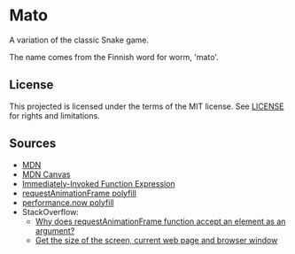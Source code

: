 # Mato
A variation of the classic Snake game.

The name comes from the Finnish word for worm, 'mato'.

## License
This projected is licensed under the terms of the MIT license. See [LICENSE](LICENSE) for rights and limitations.

## Sources
* [MDN](https://developer.mozilla.org/en-US/docs/Web/JavaScript)
* [MDN Canvas](https://developer.mozilla.org/en-US/docs/Web/API/Canvas_API/Tutorial)
* [Immediately-Invoked Function Expression](http://benalman.com/news/2010/11/immediately-invoked-function-expression/)
* [requestAnimationFrame polyfill](https://gist.github.com/paulirish/1579671)
* [performance.now polyfill](https://gist.github.com/paulirish/5438650)
* StackOverflow:
	* [Why does requestAnimationFrame function accept an element as an argument?](http://stackoverflow.com/questions/7487691/why-does-requestanimationframe-function-accept-an-element-as-an-argument)
	* [Get the size of the screen, current web page and browser window](http://stackoverflow.com/questions/3437786/get-the-size-of-the-screen-current-web-page-and-browser-window)